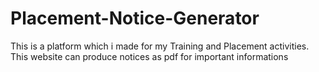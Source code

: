 ﻿# Placement-Notice-Generator

This is a platform which i made for my Training and Placement activities. This website can produce notices as pdf for important informations
